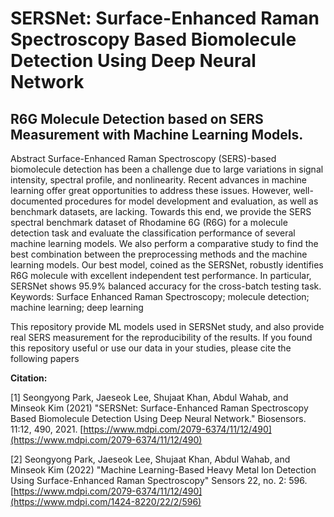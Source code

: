 # SERSNet: Surface-Enhanced Raman Spectroscopy Based Biomolecule Detection Using Deep Neural Network
R6G Molecule Detection based on SERS Measurement with Machine Learning Models.
------------------------------------
Abstract
Surface-Enhanced Raman Spectroscopy (SERS)-based biomolecule detection has been a challenge due to large variations in signal intensity, spectral profile, and nonlinearity. Recent advances in machine learning offer great opportunities to address these issues. However, well-documented procedures for model development and evaluation, as well as benchmark datasets, are lacking. Towards this end, we provide the SERS spectral benchmark dataset of Rhodamine 6G (R6G) for a molecule detection task and evaluate the classification performance of several machine learning models. We also perform a comparative study to find the best combination between the preprocessing methods and the machine learning models. Our best model, coined as the SERSNet, robustly identifies R6G molecule with excellent independent test performance. In particular, SERSNet shows 95.9% balanced accuracy for the cross-batch testing task.
Keywords: Surface Enhanced Raman Spectroscopy; molecule detection; machine learning; deep learning


This repository provide ML models used in SERSNet study, and also provide real SERS measurement for the reproducibility of the results. If you found this repository useful or use our data in your studies, please cite the following papers

**Citation:**

[1] Seongyong Park, Jaeseok Lee, Shujaat Khan, Abdul Wahab, and Minseok Kim (2021) "SERSNet: Surface-Enhanced Raman Spectroscopy Based Biomolecule Detection Using Deep Neural Network." Biosensors. 11:12, 490, 2021. 
[https://www.mdpi.com/2079-6374/11/12/490](https://www.mdpi.com/2079-6374/11/12/490)

[2] Seongyong Park, Jaeseok Lee, Shujaat Khan, Abdul Wahab, and Minseok Kim (2022) "Machine Learning-Based Heavy Metal Ion Detection Using Surface-Enhanced Raman Spectroscopy" Sensors 22, no. 2: 596. [https://www.mdpi.com/2079-6374/11/12/490](https://www.mdpi.com/1424-8220/22/2/596)

